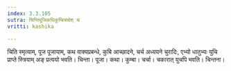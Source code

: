 ```yaml
---
index: 3.3.105
sutra: चिन्तिपूजिकथिकुम्बिचर्चश् च
vritti: kashika

---
```

चिति स्मृत्याम्, पूज पूजायाम्, कथ वाक्यप्रबन्धे, कुबि आच्छादने, चर्च अध्ययने चुरादिः, एभ्यो धातुभ्यः युचि प्राप्ते स्त्रियाम् अङ् प्रत्ययो भवति। चिन्ता। पूजा। कथा। कुम्बा। चर्चा। चकारात् युचपि भवति। चिन्तना।